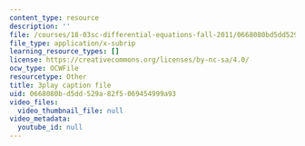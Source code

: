 ```yaml
---
content_type: resource
description: ''
file: /courses/18-03sc-differential-equations-fall-2011/0668080bd5dd529a82f5069454999a93_BwIZ0VzKEDg.vtt
file_type: application/x-subrip
learning_resource_types: []
license: https://creativecommons.org/licenses/by-nc-sa/4.0/
ocw_type: OCWFile
resourcetype: Other
title: 3play caption file
uid: 0668080b-d5dd-529a-82f5-069454999a93
video_files:
  video_thumbnail_file: null
video_metadata:
  youtube_id: null
---
```

